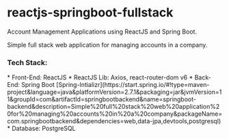 # reactjs-springboot-fullstack

Account Management Applications using ReactJS and Spring Boot.

Simple full stack web application for managing accounts in a company.

<h3>Tech Stack:</h3>
* Front-End: ReactJS 
* ReactJS Lib: Axios, react-router-dom v6
* Back-End: Spring Boot [Spring-Intializr](https://start.spring.io/#!type=maven-project&language=java&platformVersion=2.7.1&packaging=jar&jvmVersion=11&groupId=com&artifactId=springbootbackend&name=springboot-backend&description=Simple%20full%20stack%20web%20application%20for%20managing%20accounts%20in%20a%20company&packageName=com.springbootbackend&dependencies=web,data-jpa,devtools,postgresql)
* Database: PostgreSQL



